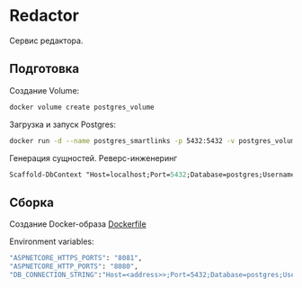# Redactor

Сервис редактора.

## Подготовка

Создание Volume:

```sh
docker volume create postgres_volume
```

Загрузка и запуск Postgres:

```sh
docker run -d --name postgres_smartlinks -p 5432:5432 -v postgres_volume:/var/lib/postgresql/data -e POSTGRES_PASSWORD=postgres -t postgres
```

Генерация сущностей. Реверс-инженеринг

```ps
Scaffold-DbContext "Host=localhost;Port=5432;Database=postgres;Username=postgres;Password=postgres" Npgsql.EntityFrameworkCore.PostgreSQL  -schema Public -table smartlinks -project ani_model -OutputDir "Entities" -ContextDir "Infrastructure\EntityFramework\Contexts" -NoPluralize -NoOnConfiguring -Context ModelContext
```

## Сборка

Создание Docker-образа [Dockerfile](.\Redirector\Dockerfile)

Environment variables:

```sh
"ASPNETCORE_HTTPS_PORTS": "8081",
"ASPNETCORE_HTTP_PORTS": "8080",
"DB_CONNECTION_STRING":"Host=<address>>;Port=5432;Database=postgres;Username=postgres;Password=postgres"
```
